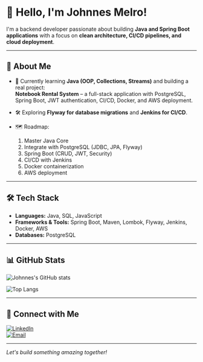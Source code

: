 # 👋 Hello, I'm Johnnes Melro!

I'm a backend developer passionate about building **Java and Spring Boot applications** with a focus on **clean architecture, CI/CD pipelines, and cloud deployment**.

---

## 🚀 About Me
- 🌱 Currently learning **Java (OOP, Collections, Streams)** and building a real project:  
  **Notebook Rental System** – a full-stack application with PostgreSQL, Spring Boot, JWT authentication, CI/CD, Docker, and AWS deployment.

- 🛠️ Exploring **Flyway for database migrations** and **Jenkins for CI/CD**.

- 🗺️ Roadmap:  
  1. Master Java Core  
  2. Integrate with PostgreSQL (JDBC, JPA, Flyway)  
  3. Spring Boot (CRUD, JWT, Security)  
  4. CI/CD with Jenkins  
  5. Docker containerization  
  6. AWS deployment  

---

## 🛠️ Tech Stack
- **Languages:** Java, SQL, JavaScript  
- **Frameworks & Tools:** Spring Boot, Maven, Lombok, Flyway, Jenkins, Docker, AWS  
- **Databases:** PostgreSQL  

---

## 📊 GitHub Stats
![Johnnes's GitHub stats](https://github-readme-stats.vercel.app/api?username=melrojohnn&show_icons=true&theme=dracula)

![Top Langs](https://github-readme-stats.vercel.app/api/top-langs/?username=melrojohnn&layout=compact&theme=dracula)

---

## 🔗 Connect with Me
[![LinkedIn](https://img.shields.io/badge/LinkedIn-blue?style=for-the-badge&logo=linkedin)](https://www.linkedin.com/in/melro)  
[![Email](https://img.shields.io/badge/Email-D14836?style=for-the-badge&logo=gmail&logoColor=white)](mailto:johnnes.melro@gmail.com)

---
*Let's build something amazing together!*
